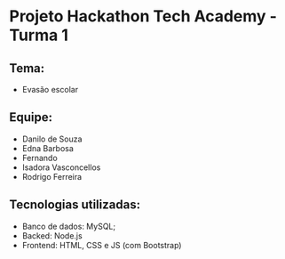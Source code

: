 # Projeto Hackathon Tech Academy - Turma 1

## Tema: 
- Evasão escolar

## Equipe: 
- Danilo de Souza
- Edna Barbosa
- Fernando
- Isadora Vasconcellos
- Rodrigo Ferreira

## Tecnologias utilizadas:
- Banco de dados: MySQL;
- Backed: Node.js
- Frontend: HTML, CSS e JS (com Bootstrap)